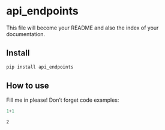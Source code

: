 # api_endpoints

<!-- WARNING: THIS FILE WAS AUTOGENERATED! DO NOT EDIT! -->

This file will become your README and also the index of your
documentation.

## Install

``` sh
pip install api_endpoints
```

## How to use

Fill me in please! Don’t forget code examples:

``` python
1+1
```

    2

